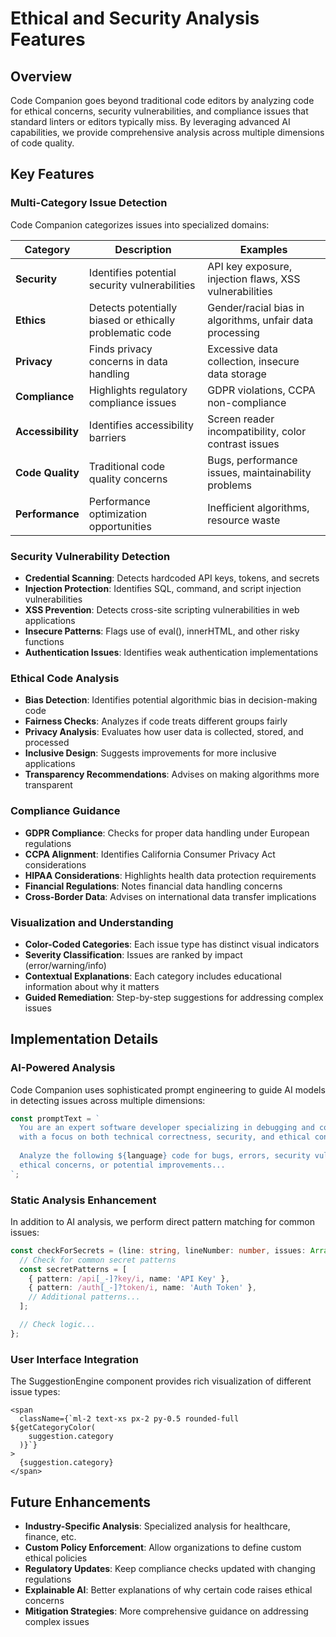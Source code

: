 # Ethical and Security Analysis Features

## Overview

Code Companion goes beyond traditional code editors by analyzing code for ethical concerns, security vulnerabilities, and compliance issues that standard linters or editors typically miss. By leveraging advanced AI capabilities, we provide comprehensive analysis across multiple dimensions of code quality.

## Key Features

### Multi-Category Issue Detection

Code Companion categorizes issues into specialized domains:

| Category          | Description                                              | Examples                                                 |
| ----------------- | -------------------------------------------------------- | -------------------------------------------------------- |
| **Security**      | Identifies potential security vulnerabilities            | API key exposure, injection flaws, XSS vulnerabilities   |
| **Ethics**        | Detects potentially biased or ethically problematic code | Gender/racial bias in algorithms, unfair data processing |
| **Privacy**       | Finds privacy concerns in data handling                  | Excessive data collection, insecure data storage         |
| **Compliance**    | Highlights regulatory compliance issues                  | GDPR violations, CCPA non-compliance                     |
| **Accessibility** | Identifies accessibility barriers                        | Screen reader incompatibility, color contrast issues     |
| **Code Quality**  | Traditional code quality concerns                        | Bugs, performance issues, maintainability problems       |
| **Performance**   | Performance optimization opportunities                   | Inefficient algorithms, resource waste                   |

### Security Vulnerability Detection

- **Credential Scanning**: Detects hardcoded API keys, tokens, and secrets
- **Injection Protection**: Identifies SQL, command, and script injection vulnerabilities
- **XSS Prevention**: Detects cross-site scripting vulnerabilities in web applications
- **Insecure Patterns**: Flags use of eval(), innerHTML, and other risky functions
- **Authentication Issues**: Identifies weak authentication implementations

### Ethical Code Analysis

- **Bias Detection**: Identifies potential algorithmic bias in decision-making code
- **Fairness Checks**: Analyzes if code treats different groups fairly
- **Privacy Analysis**: Evaluates how user data is collected, stored, and processed
- **Inclusive Design**: Suggests improvements for more inclusive applications
- **Transparency Recommendations**: Advises on making algorithms more transparent

### Compliance Guidance

- **GDPR Compliance**: Checks for proper data handling under European regulations
- **CCPA Alignment**: Identifies California Consumer Privacy Act considerations
- **HIPAA Considerations**: Highlights health data protection requirements
- **Financial Regulations**: Notes financial data handling concerns
- **Cross-Border Data**: Advises on international data transfer implications

### Visualization and Understanding

- **Color-Coded Categories**: Each issue type has distinct visual indicators
- **Severity Classification**: Issues are ranked by impact (error/warning/info)
- **Contextual Explanations**: Each category includes educational information about why it matters
- **Guided Remediation**: Step-by-step suggestions for addressing complex issues

## Implementation Details

### AI-Powered Analysis

Code Companion uses sophisticated prompt engineering to guide AI models in detecting issues across multiple dimensions:

```typescript
const promptText = `
  You are an expert software developer specializing in debugging and code review 
  with a focus on both technical correctness, security, and ethical considerations.
  
  Analyze the following ${language} code for bugs, errors, security vulnerabilities, 
  ethical concerns, or potential improvements...
`;
```

### Static Analysis Enhancement

In addition to AI analysis, we perform direct pattern matching for common issues:

```typescript
const checkForSecrets = (line: string, lineNumber: number, issues: Array<{...}>) => {
  // Check for common secret patterns
  const secretPatterns = [
    { pattern: /api[_-]?key/i, name: 'API Key' },
    { pattern: /auth[_-]?token/i, name: 'Auth Token' },
    // Additional patterns...
  ];

  // Check logic...
};
```

### User Interface Integration

The SuggestionEngine component provides rich visualization of different issue types:

```tsx
<span
  className={`ml-2 text-xs px-2 py-0.5 rounded-full ${getCategoryColor(
    suggestion.category
  )}`}
>
  {suggestion.category}
</span>
```

## Future Enhancements

- **Industry-Specific Analysis**: Specialized analysis for healthcare, finance, etc.
- **Custom Policy Enforcement**: Allow organizations to define custom ethical policies
- **Regulatory Updates**: Keep compliance checks updated with changing regulations
- **Explainable AI**: Better explanations of why certain code raises ethical concerns
- **Mitigation Strategies**: More comprehensive guidance on addressing complex issues
